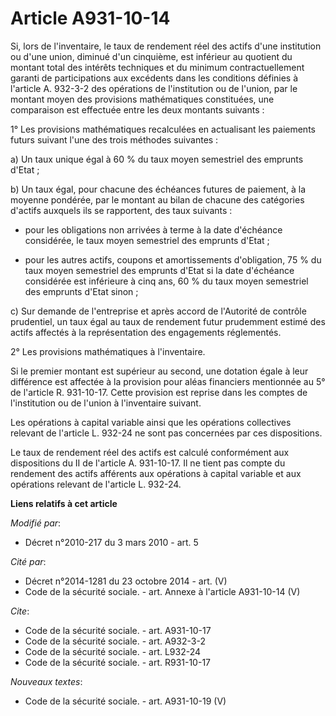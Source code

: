 # Article A931-10-14

Si, lors de l'inventaire, le taux de rendement réel des actifs d'une institution ou d'une union, diminué d'un cinquième, est
inférieur au quotient du montant total des intérêts techniques et du minimum contractuellement garanti de participations aux
excédents dans les conditions définies à l'article A. 932-3-2 des opérations de l'institution ou de l'union, par le montant
moyen des provisions mathématiques constituées, une comparaison est effectuée entre les deux montants suivants : 

1° Les provisions mathématiques recalculées en actualisant les paiements futurs suivant l'une des trois méthodes suivantes : 

a) Un taux unique égal à 60 % du taux moyen semestriel des emprunts d'Etat ; 

b) Un taux égal, pour chacune des échéances futures de paiement, à la moyenne pondérée, par le montant au bilan de chacune
des catégories d'actifs auxquels ils se rapportent, des taux suivants :

- pour les obligations non arrivées à terme à la date d'échéance considérée, le taux moyen semestriel des emprunts d'Etat ;

- pour les autres actifs, coupons et amortissements d'obligation, 75 % du taux moyen semestriel des emprunts d'Etat si la
date d'échéance considérée est inférieure à cinq ans, 60 % du taux moyen semestriel des emprunts d'Etat sinon ; 

c) Sur demande de l'entreprise et après accord de    l'Autorité de contrôle prudentiel, un taux égal au taux de rendement
futur prudemment estimé des actifs affectés à la représentation des engagements réglementés. 

2° Les provisions mathématiques à l'inventaire. 

Si le premier montant est supérieur au second, une dotation égale à leur différence est affectée à la provision pour aléas
financiers mentionnée au 5° de l'article R. 931-10-17. Cette provision est reprise dans les comptes de l'institution ou de
l'union à l'inventaire suivant. 

Les opérations à capital variable ainsi que les opérations collectives relevant de l'article L. 932-24 ne sont pas concernées
par ces dispositions. 

Le taux de rendement réel des actifs est calculé conformément aux dispositions du II de l'article A. 931-10-17. Il ne tient
pas compte du rendement des actifs afférents aux opérations à capital variable et aux opérations relevant de l'article L.
932-24.

**Liens relatifs à cet article**

_Modifié par_:

  - Décret n°2010-217 du 3 mars 2010 - art. 5

_Cité par_:

  - Décret n°2014-1281 du 23 octobre 2014 - art. (V)
  - Code de la sécurité sociale. - art. Annexe à l'article A931-10-14 (V)

_Cite_:

  - Code de la sécurité sociale. - art. A931-10-17
  - Code de la sécurité sociale. - art. A932-3-2
  - Code de la sécurité sociale. - art. L932-24
  - Code de la sécurité sociale. - art. R931-10-17

_Nouveaux textes_:

  - Code de la sécurité sociale. - art. A931-10-19 (V)
